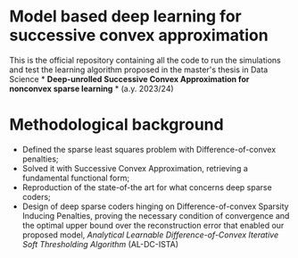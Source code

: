 # Model based deep learning for successive convex approximation 
This is the official repository containing all the code to run the simulations and test the learning algorithm proposed in the master's thesis in Data Science * **Deep-unrolled Successive Convex Approximation for
nonconvex sparse learning** * (a.y. 2023/24)

# Methodological background
+ Defined the sparse least squares problem with Difference-of-convex penalties;
+ Solved it with Successive Convex Approximation, retrieving a fundamental functional form;
+ Reproduction of the state-of-the art for what concerns deep sparse coders;
+ Design of deep sparse coders hinging on Difference-of-convex Sparsity Inducing Penalties, proving the necessary condition of convergence and the optimal upper bound over the reconstruction error that enabled our proposed model, *Analytical Learnable Difference-of-Convex Iterative Soft Thresholding Algorithm* (AL-DC-ISTA)
